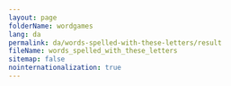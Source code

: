 ```yaml
---
layout: page
folderName: wordgames
lang: da
permalink: da/words-spelled-with-these-letters/result
fileName: words_spelled_with_these_letters
sitemap: false
nointernationalization: true
---
```

